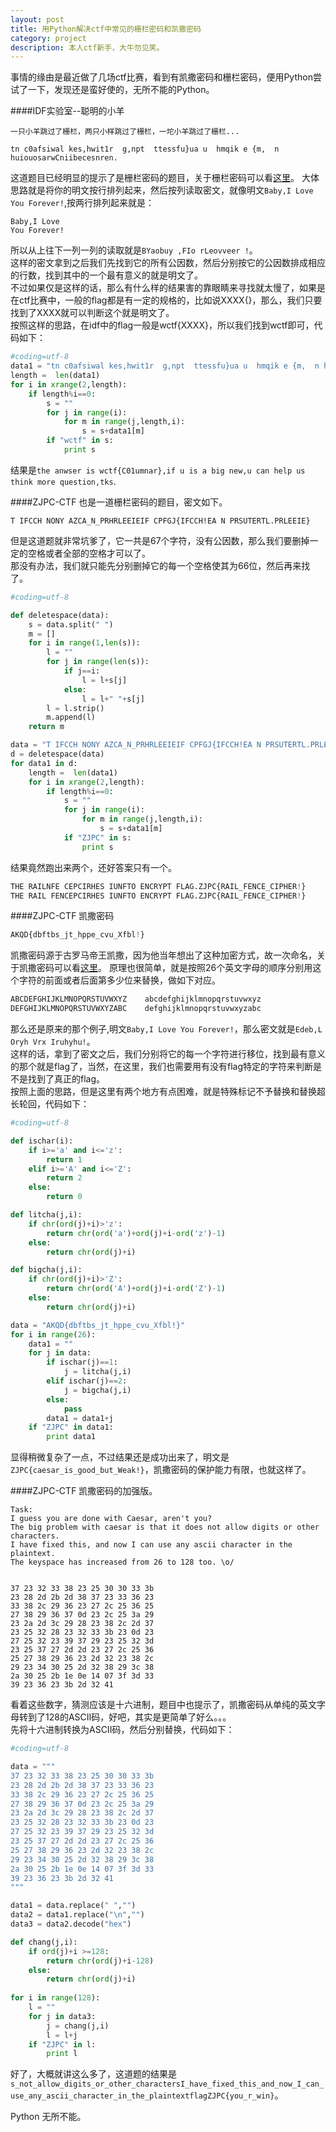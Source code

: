 ```yaml
---
layout: post
title: 用Python解决ctf中常见的栅栏密码和凯撒密码
category: project
description: 本人ctf新手，大牛勿见笑。
---
```


事情的缘由是最近做了几场ctf比赛，看到有凯撒密码和栅栏密码，便用Python尝试了一下，发现还是蛮好使的，无所不能的Python。   

####IDF实验室--聪明的小羊  

```
一只小羊跳过了栅栏，两只小样跳过了栅栏，一坨小羊跳过了栅栏...

tn c0afsiwal kes,hwit1r  g,npt  ttessfu}ua u  hmqik e {m,  n huiouosarwCniibecesnren.
```

这道题目已经明显的提示了是栅栏密码的题目，关于栅栏密码可以看[这里](http://baike.baidu.com/link?url=xuEPgV8vKEU6VyZNy2dGvheehY4NBI21cVkUl6wzJNYv269tQpncGlC_5EiqlnOK1R_JqJQg1tc-Hu9i4c9Tu_)。                 
大体思路就是将你的明文按行排列起来，然后按列读取密文，就像明文`Baby,I Love You Forever!`,按两行排列起来就是：                   

```
Baby,I Love 
You Forever!
```

所以从上往下一列一列的读取就是`BYaobuy ,FIo rLeovveer !`。          
这样的密文拿到之后我们先找到它的所有公因数，然后分别按它的公因数排成相应的行数，找到其中的一个最有意义的就是明文了。       
不过如果仅是这样的话，那么有什么样的结果害的靠眼睛来寻找就太慢了，如果是在ctf比赛中，一般的flag都是有一定的规格的，比如说XXXX{}，那么，我们只要找到了XXXX就可以判断这个就是明文了。          
按照这样的思路，在idf中的flag一般是wctf{XXXX}，所以我们找到wctf即可，代码如下：

```python
#coding=utf-8
data1 = "tn c0afsiwal kes,hwit1r  g,npt  ttessfu}ua u  hmqik e {m,  n huiouosarwCniibecesnren."
length =  len(data1)
for i in xrange(2,length):
	if length%i==0:
		s = ""
		for j in range(i):
			for m in range(j,length,i):
				s = s+data1[m]
		if "wctf" in s:
			print s
```

结果是`the anwser is wctf{C01umnar},if u is a big new,u can help us think more question,tks`.

####ZJPC-CTF
也是一道栅栏密码的题目，密文如下。

```
T IFCCH NONY AZCA_N_PRHRLEEIEIF CPFGJ{IFCCH!EA N PRSUTERTL.PRLEEIE}
```

但是这道题就非常坑爹了，它一共是67个字符，没有公因数，那么我们要删掉一定的空格或者全部的空格才可以了。               
那没有办法，我们就只能先分别删掉它的每一个空格使其为66位，然后再来找了。        

```python
#coding=utf-8

def deletespace(data):
	s = data.split(" ")
	m = []
	for i in range(1,len(s)):
		l = ""
		for j in range(len(s)):
			if j==i:
				l = l+s[j]
			else:	
				l = l+" "+s[j]
		l = l.strip()
		m.append(l)
	return m

data = "T IFCCH NONY AZCA_N_PRHRLEEIEIF CPFGJ{IFCCH!EA N PRSUTERTL.PRLEEIE}"
d = deletespace(data)
for data1 in d:
	length =  len(data1)
	for i in xrange(2,length):
		if length%i==0:
			s = ""
			for j in range(i):
				for m in range(j,length,i):
					s = s+data1[m]
			if "ZJPC" in s:
				print s
```

结果竟然跑出来两个，还好答案只有一个。              

```python
THE RAILNFE CEPCIRHES IUNFTO ENCRYPT FLAG.ZJPC{RAIL_FENCE_CIPHER!}
THE RAIL FENCEPCIRHES IUNFTO ENCRYPT FLAG.ZJPC{RAIL_FENCE_CIPHER!}
```

####ZJPC-CTF
凯撒密码                        
```python
AKQD{dbftbs_jt_hppe_cvu_Xfbl!}
```
凯撒密码源于古罗马帝王凯撒，因为他当年想出了这种加密方式，故一次命名，关于凯撒密码可以看[这里](http://baike.baidu.com/link?url=1bv7dK0yEukVC40yxTWE2G3XbqYUuhzeA-fuSbH-pLqV5k6pva-siRyNAKk4fKTK11ahY9YEmT0lWSougOKbVCicP5u3Fi69tHk6x0LPl9OAaIgAdVN6TykTyFS5dDMc2TGFroeuZKHtms0pkDTCieYm8kCtoQLs9uNx3anT001NS1xVLiGdfksQjwyFMTfZ)。
原理也很简单，就是按照26个英文字母的顺序分别用这个字符的前面或者后面第多少位来替换，做如下对应。   
```python
ABCDEFGHIJKLMNOPQRSTUVWXYZ    abcdefghijklmnopqrstuvwxyz
DEFGHIJKLMNOPQRSTUVWXYZABC    defghijklmnopqrstuvwxyzabc
```

那么还是原来的那个例子,明文`Baby,I Love You Forever!`，那么密文就是`Edeb,L Oryh Vrx Iruhyhu!`。  
这样的话，拿到了密文之后，我们分别将它的每一个字符进行移位，找到最有意义的那个就是flag了，当然，在这里，我们也需要用有没有flag特定的字符来判断是不是找到了真正的flag。          
按照上面的思路，但是这里有两个地方有点困难，就是特殊标记不予替换和替换超长轮回，代码如下：        

```python
#coding=utf-8

def ischar(i):
	if i>='a' and i<='z':
		return 1
	elif i>='A' and i<='Z':
		return 2
	else:
		return 0

def litcha(j,i):
	if chr(ord(j)+i)>'z':
		return chr(ord('a')+ord(j)+i-ord('z')-1)
	else:
		return chr(ord(j)+i)

def bigcha(j,i):
	if chr(ord(j)+i)>'Z':
		return chr(ord('A')+ord(j)+i-ord('Z')-1)
	else:
		return chr(ord(j)+i)

data = "AKQD{dbftbs_jt_hppe_cvu_Xfbl!}"
for i in range(26):
	data1 = ""
	for j in data:
		if ischar(j)==1:
			j = litcha(j,i)
		elif ischar(j)==2:
			j = bigcha(j,i)
		else:
			pass
		data1 = data1+j
	if "ZJPC" in data1:
		print data1

```

显得稍微复杂了一点，不过结果还是成功出来了，明文是`ZJPC{caesar_is_good_but_Weak!}`，凯撒密码的保护能力有限，也就这样了。      

####ZJPC-CTF
凯撒密码的加强版。   

```        
Task:
I guess you are done with Caesar, aren't you?
The big problem with caesar is that it does not allow digits or other characters.
I have fixed this, and now I can use any ascii character in the plaintext.
The keyspace has increased from 26 to 128 too. \o/


37 23 32 33 38 23 25 30 30 33 3b 
23 28 2d 2b 2d 38 37 23 33 36 23 
33 38 2c 29 36 23 27 2c 25 36 25 
27 38 29 36 37 0d 23 2c 25 3a 29 
23 2a 2d 3c 29 28 23 38 2c 2d 37 
23 25 32 28 23 32 33 3b 23 0d 23 
27 25 32 23 39 37 29 23 25 32 3d 
23 25 37 27 2d 2d 23 27 2c 25 36 
25 27 38 29 36 23 2d 32 23 38 2c 
29 23 34 30 25 2d 32 38 29 3c 38 
2a 30 25 2b 1e 0e 14 07 3f 3d 33 
39 23 36 23 3b 2d 32 41 

```

看着这些数字，猜测应该是十六进制，题目中也提示了，凯撒密码从单纯的英文字母转到了128的ASCII码，好吧，其实是更简单了好么。。。               
先将十六进制转换为ASCII码，然后分别替换，代码如下：

```python
#coding=utf-8

data = """
37 23 32 33 38 23 25 30 30 33 3b 
23 28 2d 2b 2d 38 37 23 33 36 23 
33 38 2c 29 36 23 27 2c 25 36 25 
27 38 29 36 37 0d 23 2c 25 3a 29 
23 2a 2d 3c 29 28 23 38 2c 2d 37 
23 25 32 28 23 32 33 3b 23 0d 23 
27 25 32 23 39 37 29 23 25 32 3d 
23 25 37 27 2d 2d 23 27 2c 25 36 
25 27 38 29 36 23 2d 32 23 38 2c 
29 23 34 30 25 2d 32 38 29 3c 38 
2a 30 25 2b 1e 0e 14 07 3f 3d 33 
39 23 36 23 3b 2d 32 41 
"""

data1 = data.replace(" ","")
data2 = data1.replace("\n","")
data3 = data2.decode("hex")

def chang(j,i):
	if ord(j)+i >=128:
		return chr(ord(j)+i-128)
	else:
		return chr(ord(j)+i)
	
for i in range(128):
	l = ""
	for j in data3:
		j = chang(j,i)
		l = l+j
	if "ZJPC" in l:
		print l
```

好了，大概就讲这么多了，这道题的结果是`s_not_allow_digits_or_other_charactersI_have_fixed_this_and_now_I_can_use_any_ascii_character_in_the_plaintextflagZJPC{you_r_win}`。        

Python 无所不能。
